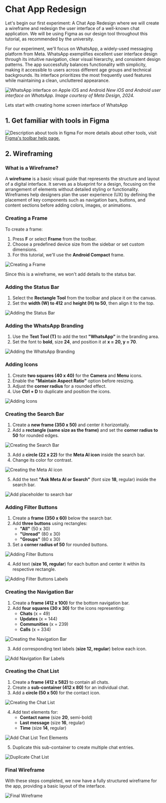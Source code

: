 # Chat App Redesign

Let's begin our first experiment: A Chat App Redesign where we will create a wireframe and redesign the user interface of a well-known chat application. We will be using Figma as our design tool throughout this tutorial, as recommended by the university.

For our experiment, we'll focus on <span class="WhatsApp">WhatsApp</span>, a widely-used messaging platform from Meta. WhatsApp exemplifies excellent user interface design through its intuitive navigation, clear visual hierarchy, and consistent design patterns. The app successfully balances functionality with simplicity, making it accessible to users across different age groups and technical backgrounds. Its interface prioritizes the most frequently used features while maintaining a clean, uncluttered appearance.

![WhatsApp interface on Apple iOS and Android](images/chat-app-redesign/whatsapp-user-interface.png)
*New iOS and Android user interface on WhatsApp. Image courtesy of Meta Design, 2024.*

Lets start with creating home screen interface of WhatsApp

## 1. Get familiar with tools in Figma

![Description about tools in figma](images/chat-app-redesign/tools.jpg)
For more details about other tools, visit [Figma's toolbar help page.](https://help.figma.com/hc/en-us/articles/360041064174-Access-design-tools-from-the-toolbar)
## 2. Wireframing

### What is a Wireframe?

A **wireframe** is a basic visual guide that represents the structure and layout of a digital interface. It serves as a blueprint for a design, focusing on the arrangement of elements without detailed styling or functionality. Wireframes help designers plan the user experience (UX) by defining the placement of key components such as navigation bars, buttons, and content sections before adding colors, images, or animations.
### Creating a Frame

To create a frame:

1. Press **F** or select **Frame** from the toolbar.
2. Choose a predefined device size from the sidebar or set custom dimensions.
3. For this tutorial, we'll use the **Android Compact** frame.

![Creating a Frame](images/chat-app-redesign/wireframe-1.png)

Since this is a wireframe, we won't add details to the status bar.
### Adding the Status Bar

1. Select the **Rectangle Tool** from the toolbar and place it on the canvas.
2. Set the **width (W) to 412** and **height (H) to 50**, then align it to the top.

![Adding the Status Bar](images/chat-app-redesign/wireframe-2.png)
### Adding the WhatsApp Branding

1. Use the **Text Tool (T)** to add the text **"WhatsApp"** in the branding area.
2. Set the font to **bold**, size **24**, and position it at **x = 20, y = 70**.

![Adding the WhatsApp Branding](images/chat-app-redesign/wireframe-3.png)
### Adding Icons

1. Create **two squares (40 x 40)** for the **Camera** and **Menu** icons.
2. Enable the **"Maintain Aspect Ratio"** option before resizing.
3. Adjust the **corner radius** for a rounded effect.
4. Use **Ctrl + D** to duplicate and position the icons.

![Adding Icons](images/chat-app-redesign/wireframe-4.png)
### Creating the Search Bar

1. Create a **new frame (350 x 50)** and center it horizontally.
2. Add a **rectangle (same size as the frame)** and set the **corner radius to 50** for rounded edges.

![Creating the Search Bar](images/chat-app-redesign/wireframe-5.png)

3. Add a **circle (22 x 22)** for the **Meta AI icon** inside the search bar.
4. Change its color for contrast.

![Creating the Meta AI icon](images/chat-app-redesign/wireframe-6.png)

5. Add the text **"Ask Meta AI or Search"** (font size **18**, regular) inside the search bar.

![Add placeholder to search bar](images/chat-app-redesign/wireframe-7.png)
### Adding Filter Buttons

1. Create a **frame (350 x 60)** below the search bar.
2. Add **three buttons** using rectangles:
    - **"All"** (50 x 30)
    - **"Unread"** (80 x 30)
    - **"Groups"** (80 x 30)
3. Set a **corner radius of 50** for rounded buttons.

![Adding Filter Buttons](images/chat-app-redesign/wireframe-8.png)

4. Add text (**size 16, regular**) for each button and center it within its respective rectangle.

![Adding Filter Buttons Labels](images/chat-app-redesign/wireframe-9.png)
### Creating the Navigation Bar

1. Create a **frame (412 x 100)** for the bottom navigation bar.
2. Add **four squares (30 x 30)** for the icons representing:
    - **Chats** (x = 49)
    - **Updates** (x = 144)
    - **Communities** (x = 239)
    - **Calls** (x = 334)

![Creating the Navigation Bar](images/chat-app-redesign/wireframe-10.png)

3. Add corresponding text labels (**size 12, regular**) below each icon.

![Add Navigation Bar Labels](images/chat-app-redesign/wireframe-11.png)
### Creating the Chat List

1. Create a **frame (412 x 582)** to contain all chats.
2. Create a **sub-container (412 x 80)** for an individual chat.
3. Add a **circle (50 x 50)** for the contact icon.

![Creating the Chat List](images/chat-app-redesign/wireframe-12.png)

4. Add text elements for:
	- **Contact name** (size **20**, semi-bold)
	- **Last message** (size **16**, regular)
	- **Time** (size **14**, regular)

![Add Chat List Text Elements](images/chat-app-redesign/wireframe-13.png)

5. Duplicate this sub-container to create multiple chat entries.

![Duplicate Chat List](images/chat-app-redesign/wireframe-14.png)
### Final Wireframe

With these steps completed, we now have a fully structured wireframe for the app, providing a basic layout of the interface.

![Final Wireframe](images/chat-app-redesign/wireframe.png)